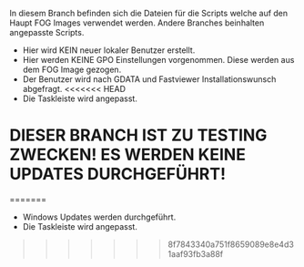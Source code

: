 In diesem Branch befinden sich die Dateien für die Scripts welche auf den Haupt FOG Images verwendet werden. Andere Branches beinhalten angepasste Scripts.
- Hier wird KEIN neuer lokaler Benutzer erstellt.
- Hier werden KEINE GPO Einstellungen vorgenommen. Diese werden aus dem FOG Image gezogen.
- Der Benutzer wird nach GDATA und Fastviewer Installationswunsch abgefragt.
<<<<<<< HEAD
- Die Taskleiste wird angepasst. 


# DIESER BRANCH IST ZU TESTING ZWECKEN! ES WERDEN KEINE UPDATES DURCHGEFÜHRT!
=======
- Windows Updates werden durchgeführt. 
- Die Taskleiste wird angepasst. 
>>>>>>> 8f7843340a751f8659089e8e4d31aaf93fb3a88f
